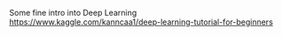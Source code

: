 Some fine intro into Deep Learning
https://www.kaggle.com/kanncaa1/deep-learning-tutorial-for-beginners

